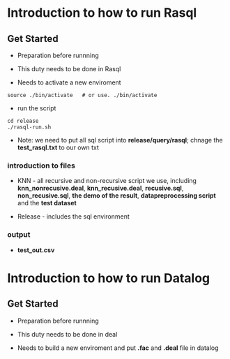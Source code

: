 # Introduction to how to run Rasql

## Get Started

- Preparation before runnning

* This duty needs to be done in Rasql 

* Needs to activate a new enviroment

```shell
source ./bin/activate   # or use. ./bin/activate
```

- run the script
```shell
cd release
./rasql-run.sh
```

* Note: we need to put all sql script into **release/query/rasql**; chnage the **test_rasql.txt** to our own txt

### introduction to files

- KNN -  all recursive and non-recursive script we use, including **knn_nonrecusive.deal**, **knn_recusive.deal**, **recusive.sql**, **non_recusive.sql**, **the demo of the result**, **datapreprocessing script** and the  **test dataset**

- Release - includes the sql environment 


### output

- **test_out.csv**


# Introduction to how to run Datalog

## Get Started

- Preparation before runnning

* This duty needs to be done in deal 

* Needs to build a new enviroment and put **.fac** and **.deal** file in datalog

